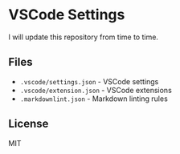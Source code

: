 # VSCode Settings

I will update this repository from time to time.

## Files

- `.vscode/settings.json` - VSCode settings
- `.vscode/extension.json` - VSCode extensions
- `.markdownlint.json` - Markdown linting rules

## License

MIT
